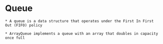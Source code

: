 # Queue
    * A queue is a data structure that operates under the First In First Out (FIFO) policy

    * ArrayQueue implements a queue with an array that doubles in capacity once full